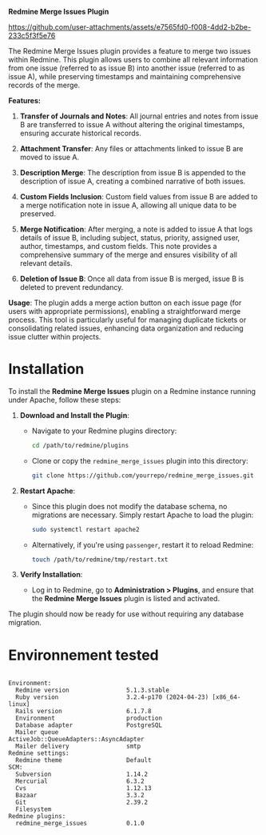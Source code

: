 **Redmine Merge Issues Plugin**


https://github.com/user-attachments/assets/e7565fd0-f008-4dd2-b2be-233c5f3f5e76


The Redmine Merge Issues plugin provides a feature to merge two issues within Redmine. This plugin allows users to combine all relevant information from one issue (referred to as issue B) into another issue (referred to as issue A), while preserving timestamps and maintaining comprehensive records of the merge.

**Features:**

1. **Transfer of Journals and Notes**: All journal entries and notes from issue B are transferred to issue A without altering the original timestamps, ensuring accurate historical records.

2. **Attachment Transfer**: Any files or attachments linked to issue B are moved to issue A.

3. **Description Merge**: The description from issue B is appended to the description of issue A, creating a combined narrative of both issues.

4. **Custom Fields Inclusion**: Custom field values from issue B are added to a merge notification note in issue A, allowing all unique data to be preserved.

5. **Merge Notification**: After merging, a note is added to issue A that logs details of issue B, including subject, status, priority, assigned user, author, timestamps, and custom fields. This note provides a comprehensive summary of the merge and ensures visibility of all relevant details.

6. **Deletion of Issue B**: Once all data from issue B is merged, issue B is deleted to prevent redundancy.

**Usage**:
The plugin adds a merge action button on each issue page (for users with appropriate permissions), enabling a straightforward merge process. This tool is particularly useful for managing duplicate tickets or consolidating related issues, enhancing data organization and reducing issue clutter within projects. 


# Installation

To install the **Redmine Merge Issues** plugin on a Redmine instance running under Apache, follow these steps:

1. **Download and Install the Plugin**:
   - Navigate to your Redmine plugins directory:
     ```bash
     cd /path/to/redmine/plugins
     ```
   - Clone or copy the `redmine_merge_issues` plugin into this directory:
     ```bash
     git clone https://github.com/yourrepo/redmine_merge_issues.git
     ```

2. **Restart Apache**:
   - Since this plugin does not modify the database schema, no migrations are necessary. Simply restart Apache to load the plugin:
     ```bash
     sudo systemctl restart apache2
     ```
   - Alternatively, if you're using `passenger`, restart it to reload Redmine:
     ```bash
     touch /path/to/redmine/tmp/restart.txt
     ```

3. **Verify Installation**:
   - Log in to Redmine, go to **Administration > Plugins**, and ensure that the **Redmine Merge Issues** plugin is listed and activated.

The plugin should now be ready for use without requiring any database migration.



# Environnement tested 

```

Environment:
  Redmine version                5.1.3.stable
  Ruby version                   3.2.4-p170 (2024-04-23) [x86_64-linux]
  Rails version                  6.1.7.8
  Environment                    production
  Database adapter               PostgreSQL
  Mailer queue                   ActiveJob::QueueAdapters::AsyncAdapter
  Mailer delivery                smtp
Redmine settings:
  Redmine theme                  Default
SCM:
  Subversion                     1.14.2
  Mercurial                      6.3.2
  Cvs                            1.12.13
  Bazaar                         3.3.2
  Git                            2.39.2
  Filesystem                     
Redmine plugins:
  redmine_merge_issues           0.1.0


```


